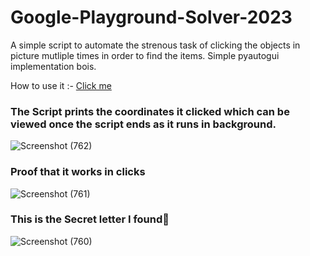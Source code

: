 # Google-Playground-Solver-2023
A simple script to automate the strenous task of clicking the objects in picture mutliple times in order to find the items. Simple pyautogui implementation bois.

How to use it :-
[Click me](https://youtu.be/03UC41QrMsw)


### The Script prints the coordinates it clicked which can be viewed once the script ends as it runs in background.
![Screenshot (762)](https://github.com/JoydeepMallick/Google-Playground-Solver-2023/assets/94801952/47f85b03-05d8-49a0-a3cb-d54f041b22cb)

### Proof that it works in clicks
![Screenshot (761)](https://github.com/JoydeepMallick/Google-Playground-Solver-2023/assets/94801952/acc272b2-fcf5-4e94-ae9e-6df551a7d991)


### This is the Secret letter I found🤫
![Screenshot (760)](https://github.com/JoydeepMallick/Google-Playground-Solver-2023/assets/94801952/96c03c9b-e621-4843-85e0-456ce358d9c1)
